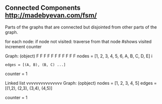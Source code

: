 Connected Components  http://madebyevan.com/fsm/
----------------------

Parts of the graphs that are connected but disjointed from other parts of the graph.

for each node:
    if node not visited:
        traverse from that node #shows visited
        increment counter

Graph: (object)
             F  F  F  F  F  F  F  F  F  F  F
    nodes = [1, 2, 3, 4, 5, 6, A, B, C, D, E]
             i  

    edges = [(A, B), (B, C) ...]

counter = 1

Linked list
vvvvvvvvvvvvvvv
Graph: (opbject)
    nodes = [1, 2, 3, 4, 5]
    edges = [(1,2), (2,3), (3,4), (4,5)]

counter = 1